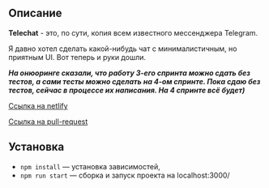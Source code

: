## Описание

**Telechat** - это, по сути, копия всем известного мессенджера Telegram.

Я давно хотел сделать какой-нибудь чат с минималистичным, но приятным UI. 
Вот теперь и руки дошли.

**_На онюоринге сказали, что работу 3-его спринта можно сдать без тестов, а сами тесты можно сделать на 4-ом спринте.
Пока сдаю без тестов, сейчас в процессе их написания. На 4 спринте всё будет)_**

[Ссылка на netlify](https://62cae46bc26d3246c4b95bcf--bucolic-heliotrope-1dc455.netlify.app/)

[Ссылка на pull-request](https://github.com/nikita11044/middle.messenger.praktikum.yandex/pull/3)

## Установка
- `npm install` — установка зависимостей,
- `npm run start` — сборка и запуск проекта на localhost:3000/

